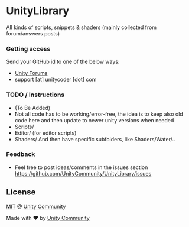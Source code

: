 # UnityLibrary
All kinds of scripts, snippets &amp; shaders (mainly collected from forum/answers posts)

### Getting access
Send your GitHub id to one of the below ways:
- [Unity Forums](http://forum.unity3d.com/members/mgear.22727/)
- support [at] unitycoder [dot] com

### TODO / Instructions
- (To Be Added)
- Not all code has to be working/error-free, the idea is to keep also old code here and then update to newer unity versions when needed
- Scripts/
- Editor/ (for editor scripts)
- Shaders/
And then have specific subfolders, like Shaders/Water/..

### Feedback
- Feel free to post ideas/comments in the issues section https://github.com/UnityCommunity/UnityLibrary/issues

## License
[MIT](https://github.com/UnityCommunity/UnityLibrary/blob/master/LICENSE.md) @ [Unity Community](https://github.com/UnityCommunity/)

Made with :heart: by [Unity Community](https://github.com/UnityCommunity/)
